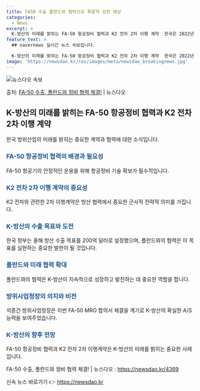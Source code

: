 ```yaml
---
title: FA50 수출 폴란드와 협력으로 폭발적 성장 예상
categories:
  - News
excerpt: >
  K-방산의 미래를 밝히는 FA-50 항공정비 협력과 K2 전차 2차 이행 계약  한국은 2022년 폴란드에 …
feature_text: >
  ## navernews 실시간 뉴스 속보입니다.

  K-방산의 미래를 밝히는 FA-50 항공정비 협력과 K2 전차 2차 이행 계약  한국은 2022년 폴란드에 …
image: 'https://newsdao.kr/res/images/meta/newsdao_breakingnews.jpg'
---
```


![뉴스다오 속보](https://newsdao.kr/res/images/meta/newsdao_breakingnews.jpg)

<p>출처: <a href="https://newsdao.kr/4369" rel="dofollow">FA-50 수출, 폴란드와 정비 협력 체결!</a> | 뉴스다오</p>

<h2 data-ke-size="size26">K-방산의 미래를 밝히는 FA-50 항공정비 협력과 K2 전차 2차 이행 계약</h2>

한국 방위산업의 미래를 밝히는 중요한 계약과 협력에 대한 소식입니다.

<h3><b><span style="color: #1a5490;">FA-50 항공정비 협력의 배경과 필요성</span></b></h3>

FA-50 항공기의 안정적인 운용을 위해 항공정비 기술 확보가 필수적입니다.

<h3><b><span style="color: #1a5490;">K2 전차 2차 이행 계약의 중요성</span></b></h3>

K2 전차와 관련한 2차 이행계약은 방산 협력에서 중요한 군사적 전략적 의미를 가집니다.

<h3><b><span style="color: #1a5490;">K-방산의 수출 목표와 도전</span></b></h3>

한국 정부는 올해 방산 수출 목표를 200억 달러로 설정했으며, 폴란드와의 협력은 이 목표를 실현하는 중요한 발판이 될 것입니다.

<h3><b><span style="color: #1a5490;">폴란드와 미래 협력 확대</span></b></h3>

폴란드와의 협력은 K-방산이 지속적으로 성장하고 발전하는 데 중요한 역할을 합니다.

<h3><b><span style="color: #1a5490;">방위사업청장의 의지와 비전</span></b></h3>

석종건 방위사업청장은 이번 FA-50 MRO 합의서 체결을 계기로 K-방산의 확실한 A/S 능력을 보여주었습니다.

<h3><b><span style="color: #1a5490;">K-방산의 향후 전망</span></b></h3>

FA-50 항공정비 협력과 K2 전차 2차 이행계약은 K-방산의 미래를 밝히는 중요한 사례입니다.

<p data-ke-size="size16"></p>

FA-50 수출, 폴란드와 정비 협력 체결! | 뉴스다오  : https://newsdao.kr/4369 

신속 뉴스 바로가기 👉 <a href="https://newsdao.kr" rel="dofollow">https://newsdao.kr</a>


